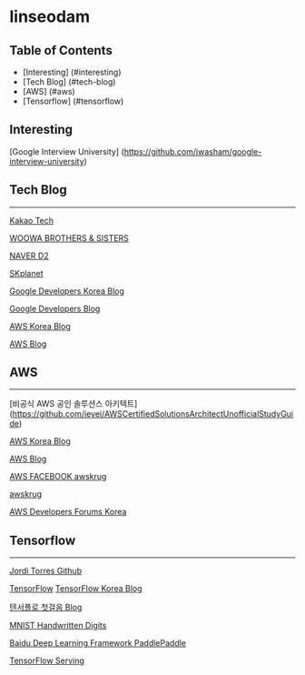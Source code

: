 # linseodam

## Table of Contents
- [Interesting] (#interesting)
- [Tech Blog] (#tech-blog)
- [AWS] (#aws)
- [Tensorflow] (#tensorflow)

## Interesting
[Google Interview University] (https://github.com/jwasham/google-interview-university)

## Tech Blog
---
[Kakao Tech](http://tech.kakao.com/)

[WOOWA BROTHERS & SISTERS](http://woowabros.github.io/)

[NAVER D2](http://d2.naver.com/home)

[SKplanet](http://readme.skplanet.com/)

[Google Developers Korea Blog](https://developers-kr.googleblog.com/)

[Google Developers Blog](https://developers.googleblog.com/)

[AWS Korea Blog](https://aws.amazon.com/ko/blogs/korea/)

[AWS Blog](https://aws.amazon.com/ko/blogs/aws/)

## AWS
---
[비공식 AWS 공인 솔루션스 아키텍트] (https://github.com/ieyei/AWSCertifiedSolutionsArchitectUnofficialStudyGuide)

[AWS Korea Blog](https://aws.amazon.com/ko/blogs/korea/)

[AWS Blog](https://aws.amazon.com/ko/blogs/aws/)

[AWS FACEBOOK awskrug](https://www.facebook.com/groups/awskrug/)

[awskrug](http://www.awskr.org/)

[AWS Developers Forums Korea](https://forums.aws.amazon.com/forum.jspa?forumID=139&start=0)


## Tensorflow
---
[Jordi Torres Github](https://github.com/jorditorresBCN)

[TensorFlow](https://www.tensorflow.org)
[TensorFlow Korea Blog](https://tensorflow.blog/)

[텐서플로 첫걸음 Blog](https://tensorflow.blog/%ED%85%90%EC%84%9C%ED%94%8C%EB%A1%9C-%EC%B2%AB%EA%B1%B8%EC%9D%8C/)

[MNIST Handwritten Digits](http://yann.lecun.com/exdb/mnist/)

[Baidu Deep Learning Framework PaddlePaddle](http://www.paddlepaddle.org/)

[TensorFlow Serving](https://tensorflow.github.io/serving/)

